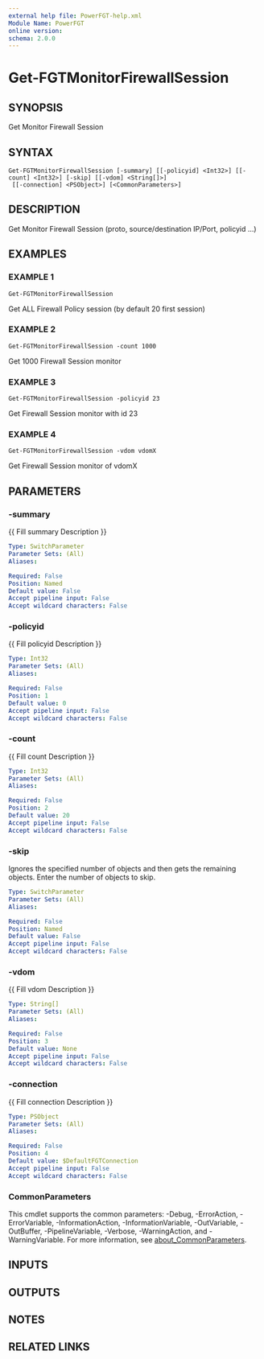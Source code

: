 ```yaml
---
external help file: PowerFGT-help.xml
Module Name: PowerFGT
online version:
schema: 2.0.0
---
```


# Get-FGTMonitorFirewallSession

## SYNOPSIS
Get Monitor Firewall Session

## SYNTAX

```
Get-FGTMonitorFirewallSession [-summary] [[-policyid] <Int32>] [[-count] <Int32>] [-skip] [[-vdom] <String[]>]
 [[-connection] <PSObject>] [<CommonParameters>]
```

## DESCRIPTION
Get Monitor Firewall Session (proto, source/destination IP/Port, policyid ...)

## EXAMPLES

### EXAMPLE 1
```
Get-FGTMonitorFirewallSession
```

Get ALL Firewall Policy session (by default 20 first session)

### EXAMPLE 2
```
Get-FGTMonitorFirewallSession -count 1000
```

Get 1000 Firewall Session monitor

### EXAMPLE 3
```
Get-FGTMonitorFirewallSession -policyid 23
```

Get Firewall Session monitor with id 23

### EXAMPLE 4
```
Get-FGTMonitorFirewallSession -vdom vdomX
```

Get Firewall Session monitor of vdomX

## PARAMETERS

### -summary
{{ Fill summary Description }}

```yaml
Type: SwitchParameter
Parameter Sets: (All)
Aliases:

Required: False
Position: Named
Default value: False
Accept pipeline input: False
Accept wildcard characters: False
```

### -policyid
{{ Fill policyid Description }}

```yaml
Type: Int32
Parameter Sets: (All)
Aliases:

Required: False
Position: 1
Default value: 0
Accept pipeline input: False
Accept wildcard characters: False
```

### -count
{{ Fill count Description }}

```yaml
Type: Int32
Parameter Sets: (All)
Aliases:

Required: False
Position: 2
Default value: 20
Accept pipeline input: False
Accept wildcard characters: False
```

### -skip
Ignores the specified number of objects and then gets the remaining objects.
Enter the number of objects to skip.

```yaml
Type: SwitchParameter
Parameter Sets: (All)
Aliases:

Required: False
Position: Named
Default value: False
Accept pipeline input: False
Accept wildcard characters: False
```

### -vdom
{{ Fill vdom Description }}

```yaml
Type: String[]
Parameter Sets: (All)
Aliases:

Required: False
Position: 3
Default value: None
Accept pipeline input: False
Accept wildcard characters: False
```

### -connection
{{ Fill connection Description }}

```yaml
Type: PSObject
Parameter Sets: (All)
Aliases:

Required: False
Position: 4
Default value: $DefaultFGTConnection
Accept pipeline input: False
Accept wildcard characters: False
```

### CommonParameters
This cmdlet supports the common parameters: -Debug, -ErrorAction, -ErrorVariable, -InformationAction, -InformationVariable, -OutVariable, -OutBuffer, -PipelineVariable, -Verbose, -WarningAction, and -WarningVariable. For more information, see [about_CommonParameters](http://go.microsoft.com/fwlink/?LinkID=113216).

## INPUTS

## OUTPUTS

## NOTES

## RELATED LINKS
